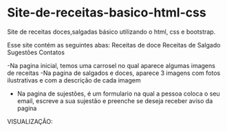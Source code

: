 # Site-de-receitas-basico-html-css
Site de receitas doces,salgadas básico utilizando o html, css e bootstrap. 

Esse site contém as seguintes abas:
Receitas de doce
Receitas de Salgado
Sugestões
Contatos

-Na pagina inicial, temos uma carrosel no qual aparece algumas imagens de receitas
-Na pagina de salgados e doces, aparece 3 imagens com fotos ilustrativas e com a descrição de cada imagem
- Na pagina de sujestões, é um formulario na qual a pessoa coloca o seu email, escreve a sua sujestão e preenche se deseja receber aviso da pagina

VISUALIZAÇÃO:

